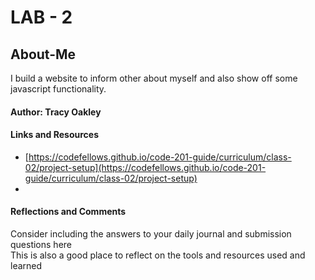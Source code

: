 # LAB - 2

## About-Me

I build a website to inform other about myself and also show off some javascript functionality.  

#### Author: Tracy Oakley  

#### Links and Resources   

+ [https://codefellows.github.io/code-201-guide/curriculum/class-02/project-setup](https://codefellows.github.io/code-201-guide/curriculum/class-02/project-setup)
+ 

#### Reflections and Comments  
Consider including the answers to your daily journal and submission questions here  
This is also a good place to reflect on the tools and resources used and learned  
